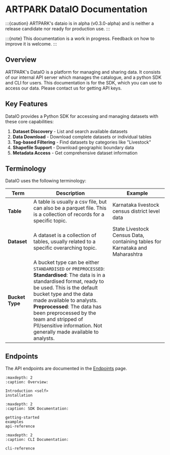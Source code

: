 # ARTPARK DataIO Documentation

:::{caution}
ARTPARK's dataio is in alpha (v0.3.0-alpha) and is neither a release candidate nor ready for production use.
:::

:::{note}
This documentation is a work in progress. Feedback on how to improve it is welcome.
:::

## Overview

ARTPARK's DataIO is a platform for managing and sharing data. It consists of our internal API server which manages the catalogue, and a python SDK
and CLI for users. This documentation is for the SDK, which you can use to access our data. Please contact us for getting API keys.

## Key Features

DataIO provides a Python SDK for accessing and managing datasets with these core capabilities:

1. **Dataset Discovery** - List and search available datasets
2. **Data Download** - Download complete datasets or individual tables
3. **Tag-based Filtering** - Find datasets by categories like "Livestock" 
4. **Shapefile Support** - Download geographic boundary data
5. **Metadata Access** - Get comprehensive dataset information

## Terminology

DataIO uses the following terminology:

| Term | Description | Example |
|------|-------------|---------|
| **Table** | A table is usually a csv file, but can also be a parquet file. This is a collection of records for a specific topic. | Karnataka livestock census district level data |
| **Dataset** | A dataset is a collection of tables, usually related to a specific overarching topic. | State Livestock Census Data, containing tables for Karnataka and Maharashtra |
| **Bucket Type** | A bucket type can be either `STANDARDISED` or `PREPROCESSED`: <br> **Standardised**: The data is in a standardised format, ready to be used. This is the default bucket type and the data made available to analysts.<br> **Preprocessed**: The data has been preprocessed by the team and stripped of PII/sensitive information. Not generally made available to analysts. | |


## Endpoints

The API endpoints are documented in the [Endpoints](https://staging.dataio.artpark.ai/endpoints) page.

```{toctree}
:maxdepth: 2
:caption: Overview:

Introduction <self>
installation
```

```{toctree}
:maxdepth: 2
:caption: SDK Documentation:

getting-started
examples
api-reference
```

```{toctree}
:maxdepth: 2
:caption: CLI Documentation:

cli-reference
```
